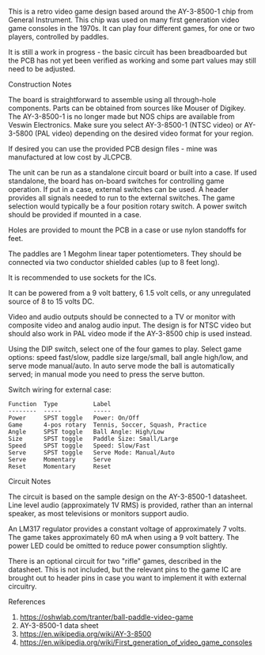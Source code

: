 This is a retro video game design based around the AY-3-8500-1 chip
from General Instrument. This chip was used on many first generation
video game consoles in the 1970s. It can play four different games,
for one or two players, controlled by paddles.

It is still a work in progress - the basic circuit has been
breadboarded but the PCB has not yet been verified as working
and some part values may still need to be adjusted.

Construction Notes

The board is straightforward to assemble using all through-hole
components. Parts can be obtained from sources like Mouser of Digikey.
The AY-3-8500-1 is no longer made but NOS chips are available from
Veswin Electronics. Make sure you select AY-3-8500-1 (NTSC video) or
AY-3-5800 (PAL video) depending on the desired video format for your
region.

If desired you can use the provided PCB design files - mine was
manufactured at low cost by JLCPCB.

The unit can be run as a standalone circuit board or built into a
case. If used standalone, the board has on-board switches for
controlling game operation. If put in a case, external switches can be
used. A header provides all signals needed to run to the external
switches. The game selection would typically be a four position rotary
switch. A power switch should be provided if mounted in a case.

Holes are provided to mount the PCB in a case or use nylon standoffs
for feet.

The paddles are 1 Megohm linear taper potentiometers. They should be
connected via two conductor shielded cables (up to 8 feet long).

It is recommended to use sockets for the ICs.

It can be powered from a 9 volt battery, 6 1.5 volt cells, or any
unregulated source of 8 to 15 volts DC.

Video and audio outputs should be connected to a TV or monitor with
composite video and analog audio input. The design is for NTSC video
but should also work in PAL video mode if the AY-3-8500 chip is used
instead.

Using the DIP switch, select one of the four games to play. Select
game options: speed fast/slow, paddle size large/small, ball angle
high/low, and serve mode manual/auto. In auto serve mode the ball is
automatically served; in manual mode you need to press the serve
button.

Switch wiring for external case:

```
Function  Type          Label
--------  -----         -----
Power     SPST toggle   Power: On/Off
Game      4-pos rotary  Tennis, Soccer, Squash, Practice
Angle     SPST toggle   Ball Angle: High/Low
Size      SPST toggle   Paddle Size: Small/Large
Speed     SPST toggle   Speed: Slow/Fast
Serve     SPST toggle   Serve Mode: Manual/Auto
Serve     Momentary     Serve
Reset     Momentary     Reset
```

Circuit Notes

The circuit is based on the sample design on the AY-3-8500-1
datasheet. Line level audio (approximately 1V RMS) is provided, rather
than an internal speaker, as most televisions or monitors support
audio.

An LM317 regulator provides a constant voltage of approximately 7
volts. The game takes approximately 60 mA when using a 9 volt
battery. The power LED could be omitted to reduce power consumption
slightly.

There is an optional circuit for two "rifle" games, described in the
datasheet. This is not included, but the relevant pins to the game IC
are brought out to header pins in case you want to implement it with
external circuitry.

References

1. https://oshwlab.com/tranter/ball-paddle-video-game
2. AY-3-8500-1 data sheet
3. https://en.wikipedia.org/wiki/AY-3-8500
4. https://en.wikipedia.org/wiki/First_generation_of_video_game_consoles
